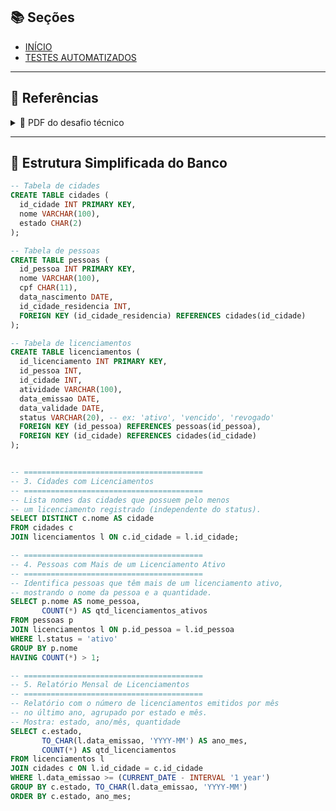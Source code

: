 ## 📚 Seções
- [INÍCIO](https://github.com/caroolps/QA-AS2-Group)  
- [TESTES AUTOMATIZADOS](https://github.com/caroolps/AUTOMATIZADO/blob/main/README.md)  

---

## 📂 Referências
<details>
  <summary>📁 PDF do desafio técnico</summary>
  
  [desafio_tecnico_tester_vox.pdf](https://github.com/user-attachments/files/22407348/desafio_tecnico_tester_vox.pdf)
</details>

---

## 🏢 Estrutura Simplificada do Banco

```sql
-- Tabela de cidades
CREATE TABLE cidades (
  id_cidade INT PRIMARY KEY,
  nome VARCHAR(100),
  estado CHAR(2)
);

-- Tabela de pessoas
CREATE TABLE pessoas (
  id_pessoa INT PRIMARY KEY,
  nome VARCHAR(100),
  cpf CHAR(11),
  data_nascimento DATE,
  id_cidade_residencia INT,
  FOREIGN KEY (id_cidade_residencia) REFERENCES cidades(id_cidade)
);

-- Tabela de licenciamentos
CREATE TABLE licenciamentos (
  id_licenciamento INT PRIMARY KEY,
  id_pessoa INT,
  id_cidade INT,
  atividade VARCHAR(100),
  data_emissao DATE,
  data_validade DATE,
  status VARCHAR(20), -- ex: 'ativo', 'vencido', 'revogado'
  FOREIGN KEY (id_pessoa) REFERENCES pessoas(id_pessoa),
  FOREIGN KEY (id_cidade) REFERENCES cidades(id_cidade)
);


-- ========================================
-- 3. Cidades com Licenciamentos
-- ========================================
-- Lista nomes das cidades que possuem pelo menos
-- um licenciamento registrado (independente do status).
SELECT DISTINCT c.nome AS cidade
FROM cidades c
JOIN licenciamentos l ON c.id_cidade = l.id_cidade;

-- ========================================
-- 4. Pessoas com Mais de um Licenciamento Ativo
-- ========================================
-- Identifica pessoas que têm mais de um licenciamento ativo,
-- mostrando o nome da pessoa e a quantidade.
SELECT p.nome AS nome_pessoa,
       COUNT(*) AS qtd_licenciamentos_ativos
FROM pessoas p
JOIN licenciamentos l ON p.id_pessoa = l.id_pessoa
WHERE l.status = 'ativo'
GROUP BY p.nome
HAVING COUNT(*) > 1;

-- ========================================
-- 5. Relatório Mensal de Licenciamentos
-- ========================================
-- Relatório com o número de licenciamentos emitidos por mês
-- no último ano, agrupado por estado e mês.
-- Mostra: estado, ano/mês, quantidade
SELECT c.estado,
       TO_CHAR(l.data_emissao, 'YYYY-MM') AS ano_mes,
       COUNT(*) AS qtd_licenciamentos
FROM licenciamentos l
JOIN cidades c ON l.id_cidade = c.id_cidade
WHERE l.data_emissao >= (CURRENT_DATE - INTERVAL '1 year')
GROUP BY c.estado, TO_CHAR(l.data_emissao, 'YYYY-MM')
ORDER BY c.estado, ano_mes;
